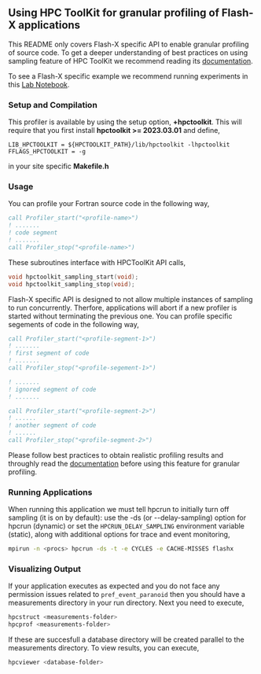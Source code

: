 ## Using HPC ToolKit for granular profiling of Flash-X applications

This README only covers Flash-X specific API to enable granular
profiling of source code. To get a deeper understanding of best
practices on using sampling feature of HPC ToolKit we recommend 
reading its [documentation](http://hpctoolkit.org/).

To see a Flash-X specific example we recommend running experiments
in this [Lab Notebook](https://github.com/Lab-Notebooks/Flow-Boiling-Performance/blob/f1729bbfb5728904558a11277e167bbdb55c5063/simulation/FlowBoiling/Example2D/flashRun.sh#L1-L10).

### Setup and Compilation

This profiler is available by using the setup option, **+hpctoolkit**. 
This will require that you first install **hpctoolkit >= 2023.03.01** and define,

```make
LIB_HPCTOOLKIT = ${HPCTOOLKIT_PATH}/lib/hpctoolkit -lhpctoolkit
FFLAGS_HPCTOOLKIT = -g
```

in your site specific **Makefile.h**

### Usage

You can profile your Fortran source code in the following way,

```fortran
call Profiler_start("<profile-name>")
! .......
! code segment
! .......
call Profiler_stop("<profile-name>")
```

These subroutines interface with HPCToolKit API calls,

```cpp
void hpctoolkit_sampling_start(void);
void hpctoolkit_sampling_stop(void);
```

Flash-X specific API is designed to not allow multiple instances of
sampling to run concurrently. Therfore, applications will abort if a
new profiler is started without terminating the previous one. You can 
profile specific segements of code in the following way,

```fortran
call Profiler_start("<profile-segment-1>")
! .......
! first segment of code
! .......
call Profiler_stop("<profile-segement-1>")

! .......
! ignored segment of code
! .......

call Profiler_start("<profile-segment-2>")
! ......
! another segment of code
! ......
call Profiler_stop("<profile-segment-2>")
```

Please follow best practices to obtain realistic profiling results and
throughly read the [documentation](http://hpctoolkit.org/) before using 
this feature for granular profiling.

### Running Applications

When running this application we must tell hpcrun to initially turn
off sampling (it is on by default): use the -ds (or --delay-sampling)
option for hpcrun (dynamic) or set the `HPCRUN_DELAY_SAMPLING`
environment variable (static), along with additional options for trace
and event monitoring,

```bash
mpirun -n <procs> hpcrun -ds -t -e CYCLES -e CACHE-MISSES flashx
```

### Visualizing Output

If your application executes as expected and you do not face any permission
issues related to `pref_event_paranoid` then you should have a measurements
directory in your run directory. Next you need to execute,

```bash
hpcstruct <measurements-folder>
hpcprof <measurements-folder>
```

If these are succesfull a database directory will be created parallel to the 
measurements directory. To view results, you can execute,

```bash
hpcviewer <database-folder>
```
